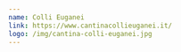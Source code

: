 ```yaml
---
name: Colli Euganei
link: https://www.cantinacollieuganei.it/
logo: /img/cantina-colli-euganei.jpg
---
```

